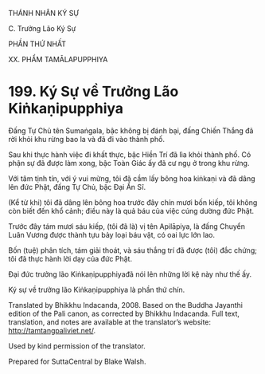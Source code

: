 THÁNH NHÂN KÝ SỰ

C. Trưởng Lão Ký Sự

PHẦN THỨ NHẤT

XX. PHẨM TAMĀLAPUPPHIYA

# 199\. Ký Sự về Trưởng Lão Kiṅkaṇipupphiya

Đấng Tự Chủ tên Sumaṅgala, bậc không bị đánh bại, đấng Chiến Thắng đã rời khỏi khu rừng bao la và đã đi vào thành phố.

Sau khi thực hành việc đi khất thực, bậc Hiền Trí đã lìa khỏi thành phố. Có phận sự đã được làm xong, bậc Toàn Giác ấy đã cư ngụ ở trong khu rừng.

Với tâm tịnh tín, với ý vui mừng, tôi đã cầm lấy bông hoa kiṅkaṇi và đã dâng lên đức Phật, đấng Tự Chủ, bậc Đại Ẩn Sĩ.

(Kể từ khi) tôi đã dâng lên bông hoa trước đây chín mươi bốn kiếp, tôi không còn biết đến khổ cảnh; điều này là quả báu của việc cúng dường đức Phật.

Trước đây tám mươi sáu kiếp, (tôi đã là) vị tên Apilāpiya, là đấng Chuyển Luân Vương được thành tựu bảy loại báu vật, có oai lực lớn lao.

Bốn (tuệ) phân tích, tám giải thoát, và sáu thắng trí đã được (tôi) đắc chứng; tôi đã thực hành lời dạy của đức Phật.

Đại đức trưởng lão Kiṅkaṇipupphiyađã nói lên những lời kệ này như thế ấy.

Ký sự về trưởng lão Kiṅkaṇipupphiya là phần thứ chín.

Translated by Bhikkhu Indacanda, 2008. Based on the Buddha Jayanthi edition of the Pali canon, as corrected by Bhikkhu Indacanda. Full text, translation, and notes are available at the translator’s website: http://tamtangpaliviet.net/.

Used by kind permission of the translator.

Prepared for SuttaCentral by Blake Walsh.